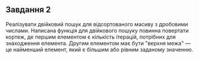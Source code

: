 ## Завдання 2

Реалізувати двійковий пошук для відсортованого масиву з дробовими числами. Написана функція для 
двійкового пошуку повинна повертати кортеж, де першим елементом є кількість ітерацій, потрібних 
для знаходження елемента. Другим елементом має бути "верхня межа" — це найменший елемент, який є 
більшим або рівним заданому значенню.

